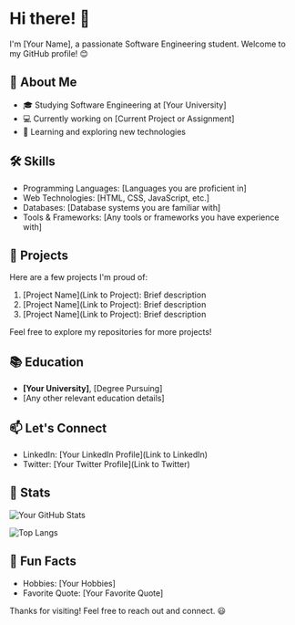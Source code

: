 # Hi there! 👋

I'm [Your Name], a passionate Software Engineering student. Welcome to my GitHub profile! 😊

## 🚀 About Me

- 🎓 Studying Software Engineering at [Your University]
- 💻 Currently working on [Current Project or Assignment]
- 🌱 Learning and exploring new technologies

## 🛠️ Skills

- Programming Languages: [Languages you are proficient in]
- Web Technologies: [HTML, CSS, JavaScript, etc.]
- Databases: [Database systems you are familiar with]
- Tools & Frameworks: [Any tools or frameworks you have experience with]

## 🔧 Projects

Here are a few projects I'm proud of:

1. [Project Name](Link to Project): Brief description
2. [Project Name](Link to Project): Brief description
3. [Project Name](Link to Project): Brief description

Feel free to explore my repositories for more projects!

## 📚 Education

- **[Your University]**, [Degree Pursuing]
- [Any other relevant education details]

## 📫 Let's Connect

- LinkedIn: [Your LinkedIn Profile](Link to LinkedIn)
- Twitter: [Your Twitter Profile](Link to Twitter)

## 👀 Stats

![Your GitHub Stats](https://github-readme-stats.vercel.app/api?username=your-username&show_icons=true&count_private=true&hide=contribs,prs&theme=dark)

![Top Langs](https://github-readme-stats.vercel.app/api/top-langs/?username=your-username&layout=compact&theme=dark)

## 🌟 Fun Facts

- Hobbies: [Your Hobbies]
- Favorite Quote: [Your Favorite Quote]

Thanks for visiting! Feel free to reach out and connect. 😃
